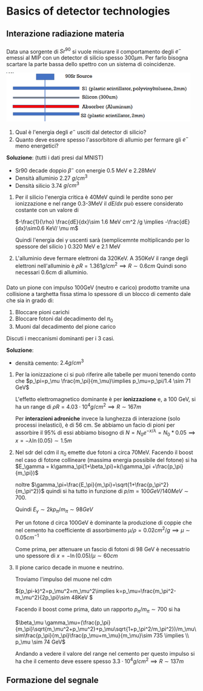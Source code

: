 # Basics of detector technologies

## Interazione radiazione materia

### 

Data una sorgente di $Sr^{90}$ si vuole misurare il comportamento degli $e^-$ emessi al MIP con un detector di silicio spesso 300$\mu m$. 
Per farlo bisogna scartare la parte bassa dello spettro con un sistema di coincidenze.

<img src="images/Exercises/image-20220220164403218.png" alt="image-20220220164403218" style="zoom:67%;" />

1. Qual è l'energia degli $e^-$ usciti dal detector di silicio?
2. Quanto deve essere spesso l'assorbitore di allumio per fermare gli $e^-$ meno energetici?

**Soluzione**: (tutti i dati presi dal MNIST)

- Sr90 decade doppio $\beta^-$ con energie 0.5 MeV e 2.28MeV
- Densità alluminio 2.27 $g/cm^3$
- Densità silicio 3.74 $g/cm^3$

1. Per il silicio l'energia critica è 40MeV quindi le perdite sono per ionizzazione e nel range 0.3-3MeV il $dE/dx$ può essere considerato costante con un valore di 

   $-\frac{1}{\rho} \frac{dE}{dx}\sim 1.6 MeV cm^2 /g \implies -\frac{dE}{dx}\sim0.6 KeV/ \mu m$

   Quindi l'energia dei $\gamma$ uscenti sarà (semplicemnte moltiplicando per lo spessore del silicio ) 0.320 MeV e 2.1 MeV

2. L'alluminio deve fermare elettroni da 320KeV.
   A 350KeV il range degli elettroni nell'alluminio è $\rho R=1.361 g/cm^2\implies R\sim 0.6cm$ 
   Quindi sono necessari 0.6cm di alluminio.

### 

Dato un pione con impulso 100GeV (neutro e carico) prodotto tramite una collisione a targhetta fissa stima lo spessore di un blocco di cemento dale che sia in grado di:

1. Bloccare pioni carichi
2. Bloccare fotoni dal decadimento del $\pi_0$
3. Muoni dal decadimento del pione carico

Discuti i meccanismi dominanti per i 3 casi.

**Soluzione**:

- densità cemento: $2.4 g/cm^3$

1. Per la ionizzazione ci si può riferire alle tabelle per muoni tenendo conto che $p_\pi=p_\mu \frac{m_\pi}{m_\mu}\implies p_\mu=p_\pi/1.4 \sim 71 GeV$

   L'effetto elettromagnetico dominante è per **ionizzazione** e, a 100 GeV, si ha un range di $\rho R=4.03\cdot 10^{4} g/cm^2\implies R\sim 167 m$ 

   Per **interazioni adroniche** invece la lunghezza di interazione (solo processi inelastici), è di 56 cm. 
   Se abbiamo un facio di pioni per assorbire il 95% di essi abbiamo bisogno di $N=N_0e^{-x/\lambda}=N_0*0.05 \implies x=-\lambda\ln(0.05)\sim1.5m$

2. Nel sdr del cdm il $\pi_0$ emette due fotoni a circa 70MeV.
   Facendo il boost nel caso di fotone collineare (massima energia possibile del fotone) si ha $E_\gamma = k\gamma_\pi(1+\beta_\pi)=k(\gamma_\pi +\frac{p_\pi}{m_\pi})$

   noltre $\gamma_\pi=\frac{E_\pi}{m_\pi}=\sqrt{1+\frac{p_\pi^2}{m_\pi^2}}$ quindi si ha tutto in funzione di $p/m=100GeV/140MeV \sim 700$.

   Quindi $E_\gamma \sim 2 k p_\pi/m_\pi\sim 98 GeV$

   Per un fotone d circa 100GeV è dominante la produzione di coppie che nel cemento ha coefficiente di assorbimento $\mu /\rho=0.02 cm^2/g \implies \mu \sim 0.05 cm^{-1}$

   Come prima, per attenuare un fascio di fotoni di 98 GeV è necessatrio uno spessore di $x=-\ln(0.05)/\mu\sim 60cm$

3. Il pione carico decade in muone e neutrino.

   Troviamo l'impulso del muone nel cdm

   $(p_\pi-k)^2=p_\mu^2=m_\mu^2\implies k=p_\mu=\frac{m_\pi^2-m_\mu^2}{2p_\pi}\sim 48KeV $

   Facendo il boost come prima, dato un rapporto $p_\pi/m_\pi \sim 700$ si ha

   $\beta_\mu \gamma_\mu=(\frac{p_\pi}{m_\pi}\sqrt{m_\mu^2+p_\mu^2}+p_\mu\sqrt{1+p_\pi^2/m_\pi^2})/m_\mu\sim\frac{p_\pi}{m_\pi}\frac{p_\mu+m_\mu}{m_\mu}\sim 735 \implies \\ p_\mu \sim 74 GeV$

   Andando a vedere il valore del range nel cemento per questo impulso si ha che il cemento deve essere spesso $3.3\cdot 10^{4} g/cm^2 \implies R\sim 137m$

   

## Formazione del segnale

